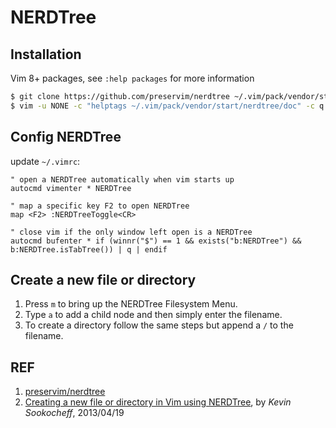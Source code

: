 # NERDTree

## Installation

Vim 8+ packages, see `:help packages` for more information

```sh
$ git clone https://github.com/preservim/nerdtree ~/.vim/pack/vendor/start/nerdtree
$ vim -u NONE -c "helptags ~/.vim/pack/vendor/start/nerdtree/doc" -c q
```

## Config NERDTree

update `~/.vimrc`:

```
" open a NERDTree automatically when vim starts up
autocmd vimenter * NERDTree

" map a specific key F2 to open NERDTree
map <F2> :NERDTreeToggle<CR>

" close vim if the only window left open is a NERDTree
autocmd bufenter * if (winnr("$") == 1 && exists("b:NERDTree") && b:NERDTree.isTabTree()) | q | endif
```

## Create a new file or directory

1. Press `m` to bring up the NERDTree Filesystem Menu.
2. Type `a` to add a child node and then simply enter the filename.
3. To create a directory follow the same steps but append a `/` to the filename.
 
## REF

1. [preservim/nerdtree](https://github.com/preservim/nerdtree)
1. [Creating a new file or directory in Vim using NERDTree](https://sookocheff.com/post/vim/creating-a-new-file-or-directoryin-vim-using-nerdtree/), by *Kevin Sookocheff*, 2013/04/19
